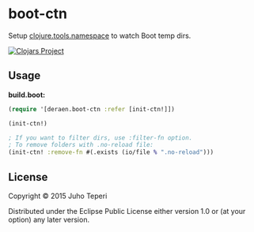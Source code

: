 # boot-ctn

Setup [clojure.tools.namespace] to watch Boot temp dirs.

[![Clojars Project](http://clojars.org/deraen/boot-ctn/latest-version.svg)](http://clojars.org/deraen/boot-ctn)

## Usage

**build.boot:**
```clj
(require '[deraen.boot-ctn :refer [init-ctn!]])

(init-ctn!)

; If you want to filter dirs, use :filter-fn option.
; To remove folders with .no-reload file:
(init-ctn! :remove-fn #(.exists (io/file % ".no-reload")))
```

## License

Copyright © 2015 Juho Teperi

Distributed under the Eclipse Public License either version 1.0 or (at
your option) any later version.

[clojure.tools.namespace]: https://github.com/clojure/tools.namespace
